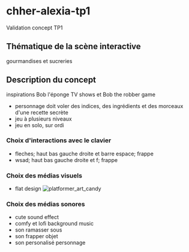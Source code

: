 # chher-alexia-tp1
Validation concept TP1

## Thématique de la scène interactive
gourmandises et sucreries

## Description du concept
inspirations Bob l'éponge TV shows et Bob the robber game
* personnage doit voler des indices, des ingrédients et des morceaux d'une recette secrète
* jeu à plusieurs niveaux
* jeu en solo, sur ordi

### Choix d'interactions avec le clavier
* fleches; haut bas gauche droite et barre espace; frappe
* wsad; haut bas gauche droite et f; frappe


### Choix des médias visuels
* flat design
![platformer_art_candy](https://kenney.nl/media/pages/assets/platformer-art-candy/734098e2ef-1677696332/preview.png)


### Choix des médias sonores
* cute sound effect
* comfy et lofi background music
* son ramasser sous
* son frapper objet
* son personalisé personnage


